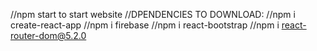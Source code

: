 //npm start to start website
//DPENDENCIES TO DOWNLOAD:
//npm i create-react-app
//npm i firebase
//npm i react-bootstrap
//npm i react-router-dom@5.2.0